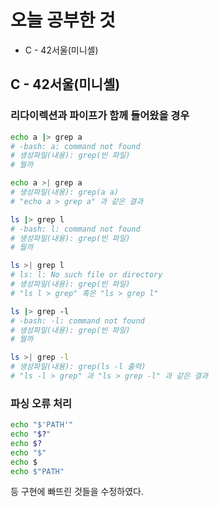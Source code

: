 # 오늘 공부한 것

- C - 42서울(미니셸)

## C - 42서울(미니셸)

### 리다이렉션과 파이프가 함께 들어왔을 경우

```bash
echo a |> grep a
# -bash: a: command not found
# 생성파일(내용): grep(빈 파일)
# 뭘까 

echo a >| grep a
# 생성파일(내용): grep(a a)
# "echo a > grep a" 과 같은 결과

ls |> grep l
# -bash: l: command not found
# 생성파일(내용): grep(빈 파일)
# 뭘까

ls >| grep l
# ls: l: No such file or directory
# 생성파일(내용): grep(빈 파일)
# "ls l > grep" 혹은 "ls > grep l"

ls |> grep -l
# -bash: -l: command not found
# 생성파일(내용): grep(빈 파일)
# 뭘까

ls >| grep -l
# 생성파일(내용): grep(ls -l 출력)
# "ls -l > grep" 과 "ls > grep -l" 과 같은 결과
```

### 파싱 오류 처리

```bash
echo "$'PATH'"
echo "$?"
echo $?
echo "$"
echo $
echo $"PATH"
```

등 구현에 빠뜨린 것들을 수정하였다.
